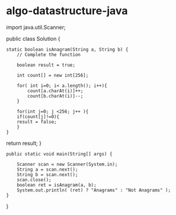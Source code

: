 # algo-datastructure-java
import java.util.Scanner;

public class Solution {

    static boolean isAnagram(String a, String b) {
        // Complete the function

        boolean result = true;

        int count[] = new int[256];

        for( int i=0; i< a.length(); i++){
            count[a.charAt(i)]++;
            count[b.charAt(i)]--;
        }

        for(int j=0; j <256; j++ ){
        if(count[j]!=0){
        result = false;
        }
    }

return result;
    }

    public static void main(String[] args) {
    
        Scanner scan = new Scanner(System.in);
        String a = scan.next();
        String b = scan.next();
        scan.close();
        boolean ret = isAnagram(a, b);
        System.out.println( (ret) ? "Anagrams" : "Not Anagrams" );
    }
}
